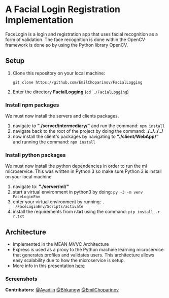 # A Facial Login Registration Implementation
FaceLogin is a login and registration app that uses facial recognition as a form of validation. The face recognition is done within the OpenCV framework is done so by using the Python library OpenCV.

## Setup
1. Clone this repository on your local machine:


    `git clone https://github.com/EmilChoparinov/FacialLogging`

2. Enter the directory **FacialLogging** (`cd ./FacialLogging`)

### Install npm packages
We must now install the servers and clients packages.

1. navigate to **"./server/intermediary/"** and run the command: `npm install`
2. navigate back to the root of the project by doing the command: **./../../../**
3. now install the client's packages by navigating to **"./client/WebApp/"** and running the command: `npm install`

### Install python packages
We must now install the python dependencies in order to run the ml microservice. This was written in Python 3 so make sure Python 3
is install on your local machine
1. navigate to: **"./server/ml/"**
2. start a virtual environment in python3 by doing: `py -3 -m venv FaceLoginEnv`
3. enter your virtual environment by running: `. ./FaceLoginEnv/Scripts/activate`
4. install the requirements from **r.txt** using the command: `pip install -r r.txt`

## Architecture
- Implemented in the MEAN MVVC Architecture
- Express is used as a proxy to the Python machine learning microservice that generates profiles and validates users. This architecture allows easy scalability due to how the microservice is setup.
- More info in this presentation [here](https://github.com/EmilChoparinov/FacialLogging/#)

### Screenshots

**Contributors:** [@Ayadlin](https://github.com/ayadlin) [@Bhkangw](https://github.com/bhkangw) [@EmilChoparinov](https://github.com/EmilChoparinov/)
